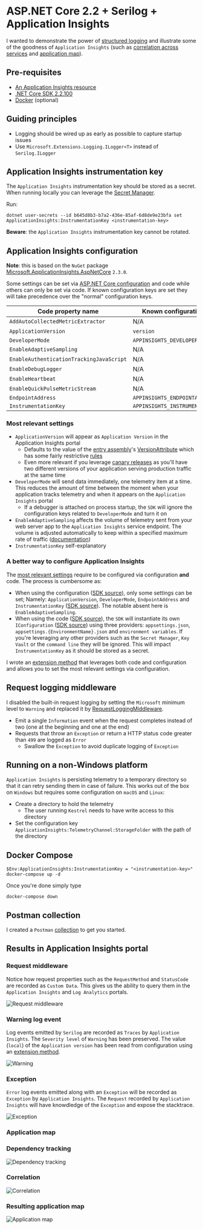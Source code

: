 # ASP.NET Core 2.2 + Serilog + Application Insights

I wanted to demonstrate the power of [structured logging][structured-logging] and illustrate some of the goodness of `Application Insights` (such as [correlation across services][correlation] and [application map][application-map]).

## Pre-requisites

- [An Application Insights resource][create-application-insights]
- [.NET Core SDK 2.2.100][dotnet-core-sdk]
- [Docker][docker] (optional)

## Guiding principles

- Logging should be wired up as early as possible to capture startup issues
- Use `Microsoft.Extensions.Logging.ILogger<T>` instead of `Serilog.ILogger`

## Application Insights instrumentation key

The `Application Insights` instrumentation key should be stored as a secret. When running locally you can leverage the [Secret Manager][secret-manager].

Run:

```posh
dotnet user-secrets --id b645d8b3-b7a2-436e-85af-6d8de9e23bfa set ApplicationInsights:InstrumentationKey <instrumentation-key>
```

**Beware**: the `Application Insights` instrumentation key cannot be rotated.

## Application Insights configuration

**Note**: this is based on the `NuGet` package [Microsoft.ApplicationInsights.AspNetCore][ai-nuget] `2.3.0`.

Some settings can be set via [ASP.NET Core configuration][aspnet-core-configuration] and code while others can only be set via code. If known configuration keys are set they will take precedence over the "normal" configuration keys.

| Code property name | Known configuration key | "Normal" configuration key |
| - | - | - |
| `AddAutoCollectedMetricExtractor` | N/A | N/A |
| `ApplicationVersion` | `version` | N/A |
| `DeveloperMode` | `APPINSIGHTS_DEVELOPER_MODE` | `ApplicationInsights:TelemetryChannel:DeveloperMode` |
| `EnableAdaptiveSampling` | N/A | N/A |
| `EnableAuthenticationTrackingJavaScript` | N/A | N/A |
| `EnableDebugLogger` | N/A | N/A |
| `EnableHeartbeat` | N/A | N/A |
| `EnableQuickPulseMetricStream` | N/A | N/A |
| `EndpointAddress` | `APPINSIGHTS_ENDPOINTADDRESS` | `ApplicationInsights:TelemetryChannel:EndpointAddress` |
| `InstrumentationKey` | `APPINSIGHTS_INSTRUMENTATIONKEY` | `ApplicationInsights:InstrumentationKey` |

### Most relevant settings

- `ApplicationVersion` will appear as `Application Version` in the Application Insights portal
  - Defaults to the value of the [entry assembly][entry-assembly]'s [VersionAttribute][version-attribute]  which has some fairly restrictive [rules][version-attribute-rules]
  - Even more relevant if you leverage [canary releases][canary-release] as you'll have two different versions of your application serving production traffic at the same time
- `DeveloperMode` will send data immediately, one telemetry item at a time. This reduces the amount of time between the moment when your application tracks telemetry and when it appears on the `Application Insights` portal
  - If a debugger is attached on process startup, the `SDK` will ignore the configuration keys related to `DeveloperMode` and turn it on
- `EnableAdaptiveSampling` affects the volume of telemetry sent from your web server app to the `Application Insights` service endpoint. The volume is adjusted automatically to keep within a specified maximum rate of traffic ([documentation][adaptive-sampling])
- `InstrumentationKey` self-explanatory

### A better way to configure Application Insights

The [most relevant settings](#most-relevant-settings) require to be configured via configuration **and** code. The process is cumbersome as:

- When using the configuration ([SDK source][configuration-via-configuration]), only some settings can be set; Namely: `ApplicationVersion`, `DeveloperMode`, `EndpointAddress` and `InstrumentationKey` ([SDK source][configuration-via-configuration-settings]). The notable absent here is `EnableAdaptiveSampling`.
- When using the code ([SDK source][configuration-via-code]), the `SDK` will instantiate its own `IConfiguration` ([SDK source][configuration-via-code-default]) using three providers: `appsettings.json`, `appsettings.{EnvironmentName}.json` and `environment variables`. If you're leveraging any other providers such as the `Secret Manager`, `Key Vault` or the `command line` they will be ignored. This will impact `InstrumentationKey` as it should be stored as a secret.

I wrote an [extension method](src/Logging.Web/Extensions/ServiceCollectionExtensions.cs) that leverages both code and configuration and allows you to set the most relevant settings via configuration.

## Request logging middleware

I disabled the built-in request logging by setting the `Microsoft` minimum level to `Warning` and replaced it by [RequestLoggingMiddleware](src/Logging.Web/Middleware/RequestLoggingMiddleware.cs).

- Emit a single `Information` event when the request completes instead of two (one at the beginning and one at the end)
- Requests that throw an `Exception` or return a HTTP status code greater than `499` are logged as `Error`
  - Swallow the `Exception` to avoid duplicate logging of `Exception`

## Running on a non-Windows platform

`Application Insights` is persisting telemetry to a temporary directory so that it can retry sending them in case of failure. This works out of the box on `Windows` but requires some configuration on `macOS` and `Linux`:

- Create a directory to hold the telemetry
  - The user running `Kestrel` needs to have write access to this directory
- Set the configuration key `ApplicationInsights:TelemetryChannel:StorageFolder` with the path of the directory

## Docker Compose

```posh
$Env:ApplicationInsights:InstrumentationKey = "<instrumentation-key>"
docker-compose up -d
```

Once you're done simply type

```posh
docker-compose down
```

## Postman collection

I created a `Postman` [collection](docs/postman) to get you started.

## Results in Application Insights portal

### Request middleware

Notice how request properties such as the `RequestMethod` and `StatusCode` are recorded as `Custom Data`. This gives us the ability to query them in the `Application Insights` and `Log Analytics` portals.

![Request middleware](docs/assets/request-middleware.png)

### Warning log event

Log events emitted by `Serilog` are recorded as `Traces` by `Application Insights`. The `Severity level` of `Warning` has been preserved. The value (`local`) of the `Application version` has been read from configuration using an [extension method](#a-better-way-to-configure-application-insights).

![Warning](docs/assets/warning.png)

### Exception

`Error` log events emitted along with an `Exception` will be recorded as `Exception` by `Application Insights`. The `Request` recorded by `Application Insights` will have knowdledge of the `Exception` and expose the stacktrace.

![Exception](docs/assets/exception.png)

### Application map

### Dependency tracking

![Dependency tracking](docs/assets/dependency-tracking.png)

### Correlation

![Correlation](docs/assets/correlation.png)

### Resulting application map

![Application map](docs/assets/application-map.png)

[ai-nuget]: https://www.nuget.org/packages/Microsoft.ApplicationInsights.AspNetCore/2.3.0
[aspnet-core-configuration]: https://docs.microsoft.com/en-us/aspnet/core/fundamentals/configuration/?view=aspnetcore-2.1&tabs=basicconfiguration
[secret-manager]: https://docs.microsoft.com/en-us/aspnet/core/security/app-secrets?view=aspnetcore-2.1&tabs=windows#secret-manager
[version-attribute]: https://docs.microsoft.com/en-us/dotnet/api/system.reflection.assemblyversionattribute?view=netcore-2.1
[entry-assembly]: https://docs.microsoft.com/en-us/dotnet/api/system.reflection.assembly.getentryassembly?view=netcore-2.1#System_Reflection_Assembly_GetEntryAssembly
[version-attribute-rules]: https://docs.microsoft.com/en-us/dotnet/api/system.reflection.assemblyversionattribute?view=netcore-2.1#remarks
[canary-release]: https://martinfowler.com/bliki/CanaryRelease.html
[adaptive-sampling]: https://docs.microsoft.com/en-us/azure/application-insights/app-insights-sampling#adaptive-sampling-at-your-web-server
[configuration-via-configuration]: https://github.com/Microsoft/ApplicationInsights-aspnetcore/blob/6e602f85b1d39d9e779f001297def36b1e935899/src/Microsoft.ApplicationInsights.AspNetCore/Extensions/ApplicationInsightsExtensions.cs#L77
[configuration-via-configuration-settings]: https://github.com/Microsoft/ApplicationInsights-aspnetcore/blob/6e602f85b1d39d9e779f001297def36b1e935899/src/Microsoft.ApplicationInsights.AspNetCore/Extensions/ApplicationInsightsExtensions.cs#L314
[configuration-via-code]: https://github.com/Microsoft/ApplicationInsights-aspnetcore/blob/6e602f85b1d39d9e779f001297def36b1e935899/src/Microsoft.ApplicationInsights.AspNetCore/Extensions/ApplicationInsightsExtensions.cs#L91
[configuration-via-code-default]: https://github.com/Microsoft/ApplicationInsights-aspnetcore/blob/6e602f85b1d39d9e779f001297def36b1e935899/src/Microsoft.ApplicationInsights.AspNetCore/Extensions/DefaultApplicationInsightsServiceConfigureOptions.cs#L30
[structured-logging]: https://nblumhardt.com/2016/06/structured-logging-concepts-in-net-series-1/
[dotnet-core-sdk]: https://www.microsoft.com/net/download
[application-map]: https://docs.microsoft.com/en-us/azure/application-insights/app-insights-app-map
[correlation]: https://docs.microsoft.com/en-us/azure/application-insights/application-insights-correlation
[docker]: https://www.docker.com/community-edition
[create-application-insights]: https://docs.microsoft.com/en-us/azure/application-insights/app-insights-dotnetcore-quick-start#enable-application-insights